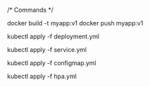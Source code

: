 /* Commands */

docker build -t myapp:v1
docker push myapp:v1

kubectl apply -f deployment.yml


kubectl apply -f service.yml


kubectl apply -f configmap.yml


kubectl apply -f hpa.yml

